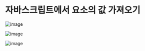 # 자바스크립트에서 요소의 값 가져오기

![image](https://github.com/user-attachments/assets/23e9814a-c1f9-4440-b415-b4d5a0ba750b)

![image](https://github.com/user-attachments/assets/d8b2ae66-2000-4b20-af62-f31e7959874d)

![image](https://github.com/user-attachments/assets/616fe43f-bef1-437b-a906-9f881e7a0e00)




